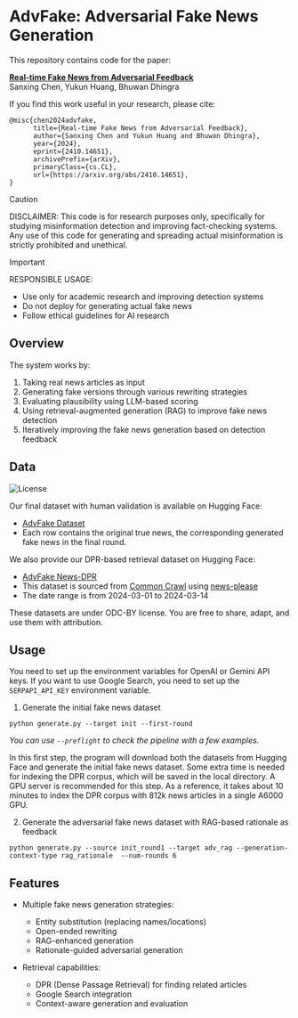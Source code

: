 # AdvFake: Adversarial Fake News Generation

This repository contains code for the paper:

**[Real-time Fake News from Adversarial Feedback](https://arxiv.org/abs/2410.14651)**  
Sanxing Chen, Yukun Huang, Bhuwan Dhingra

If you find this work useful in your research, please cite:

```
@misc{chen2024advfake,
      title={Real-time Fake News from Adversarial Feedback}, 
      author={Sanxing Chen and Yukun Huang and Bhuwan Dhingra},
      year={2024},
      eprint={2410.14651},
      archivePrefix={arXiv},
      primaryClass={cs.CL},
      url={https://arxiv.org/abs/2410.14651}, 
}
```

> [!CAUTION]
> DISCLAIMER: This code is for research purposes only, specifically for studying misinformation detection
> and improving fact-checking systems. Any use of this code for generating and spreading actual 
> misinformation is strictly prohibited and unethical.

> [!IMPORTANT]  
> RESPONSIBLE USAGE:
> - Use only for academic research and improving detection systems
> - Do not deploy for generating actual fake news
> - Follow ethical guidelines for AI research

## Overview

The system works by:
1. Taking real news articles as input
2. Generating fake versions through various rewriting strategies
3. Evaluating plausibility using LLM-based scoring
4. Using retrieval-augmented generation (RAG) to improve fake news detection
5. Iteratively improving the fake news generation based on detection feedback

## Data

![License](https://img.shields.io/badge/license-ODC--BY-brightgreen)


Our final dataset with human validation is available on Hugging Face:
- [AdvFake Dataset](https://huggingface.co/datasets/sanxing/advfake)
- Each row contains the original true news, the corresponding generated fake news in the final round.

We also provide our DPR-based retrieval dataset on Hugging Face:
- [AdvFake News-DPR](https://huggingface.co/datasets/sanxing/advfake_news_please)
- This dataset is sourced from [Common Crawl](https://commoncrawl.org/news-crawl) using [news-please](https://github.com/fhamborg/news-please)
- The date range is from 2024-03-01 to 2024-03-14

These datasets are under ODC-BY license. You are free to share, adapt, and use them with attribution.

## Usage

You need to set up the environment variables for OpenAI or Gemini API keys. If you want to use Google Search, you need to set up the `SERPAPI_API_KEY` environment variable.

1. Generate the initial fake news dataset
```
python generate.py --target init --first-round
```

*You can use `--preflight` to check the pipeline with a few examples.*

In this first step, the program will download both the datasets from Hugging Face and generate the initial fake news dataset. Some extra time is needed for indexing the DPR corpus, which will be saved in the local directory. A GPU server is recommended for this step. As a reference, it takes about 10 minutes to index the DPR corpus with 812k news articles in a single A6000 GPU.

2. Generate the adversarial fake news dataset with RAG-based rationale as feedback
```
python generate.py --source init_round1 --target adv_rag --generation-context-type rag_rationale  --num-rounds 6
```


## Features

- Multiple fake news generation strategies:
  - Entity substitution (replacing names/locations)
  - Open-ended rewriting
  - RAG-enhanced generation
  - Rationale-guided adversarial generation

- Retrieval capabilities:
  - DPR (Dense Passage Retrieval) for finding related articles
  - Google Search integration
  - Context-aware generation and evaluation

